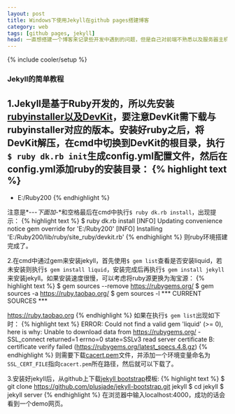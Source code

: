 ```yaml
---
layout: post
title: Windows下使用Jekyll在github pages搭建博客
category: web
tags: [github pages, jekyll]
head: 一直想搭建一个博客来记录些开发中遇到的问题，但是自己对前端不熟悉以及服务器主机等等原因，迟迟没有行动起来。后来发现了github pages这个东西，可以支持用户在github上搭建个人博客，于是乎开始折腾起Jekyll了。
---
```

{% include cooler/setup %}

### Jekyll的简单教程 ###
1.Jekyll是基于Ruby开发的，所以先安装[rubyinstaller以及DevKit][1]，要注意DevKit需下载与rubyinstaller对应的版本。安装好ruby之后，将DevKit解压，在cmd中切换到DevKit的根目录，执行`$ ruby dk.rb init`生成config.yml配置文件，然后在config.yml添加ruby的安装目录：
{% highlight text %}
---
- E:/Ruby200
{% endhighlight %}

注意是*---*下面加*-*和空格最后在cmd中执行`$ ruby dk.rb install`，出现提示：
{% highlight text %}
$ ruby dk.rb install
[INFO] Updating convenience notice gem override for 'E:/Ruby200'
[INFO] Installing 'E:/Ruby200/lib/ruby/site_ruby/devkit.rb'
{% endhighlight %}
则ruby环境搭建完成了。

2.在cmd中通过gem来安装jekyll，首先使用`$ gem list`查看是否安装liquid，若未安装则执行`$ gem install liquid`，安装完成后再执行`$ gem install jekyll`来安装jekyll。如果安装速度很慢，可以考虑将ruby源更换为淘宝源：
{% highlight text %}
$ gem sources --remove https://rubygems.org/
$ gem sources -a https://ruby.taobao.org/
$ gem sources -l
*** CURRENT SOURCES ***

https://ruby.taobao.org
{% endhighlight %}
如果在执行`$ gem list`出现如下时：
{% highlight text %}
ERROR:  Could not find a valid gem 'liquid' (>= 0), here is why:
          Unable to download data from https://rubygems.org/ - SSL_connect returned=1 errno=0 state=SSLv3 read server certificate
B: certificate verify failed (https://rubygems.org/latest_specs.4.8.gz)
{% endhighlight %}
则需要下载[cacert.pem][3]文件，并添加一个环境变量命名为`SSL_CERT_FILE`指向`cacert.pem`所在路径，然后就可以下载了。
<br>

3.安装好jekyll后，从github上下载[jekyll bootstrap][2]模板:
{% highlight text %}
$ git clone https://github.com/plusjade/jekyll-bootstrap.git jekyll
$ cd jekyll
$ jekyll server
{% endhighlight %}
在浏览器中输入localhost:4000，成功的话会看到一个demo网页。

[1]: http://rubyinstaller.org/downloads/
[2]: https://github.com/plusjade/jekyll-bootstrap/
[3]: http://curl.haxx.se/ca/cacert.pem